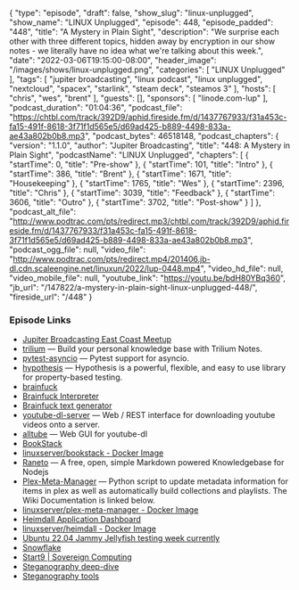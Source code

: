 {
  "type": "episode",
  "draft": false,
  "show_slug": "linux-unplugged",
  "show_name": "LINUX Unplugged",
  "episode": 448,
  "episode_padded": "448",
  "title": "A Mystery in Plain Sight",
  "description": "We surprise each other with three different topics, hidden away by encryption in our show notes - we literally have no idea what we're talking about this week.",
  "date": "2022-03-06T19:15:00-08:00",
  "header_image": "/images/shows/linux-unplugged.png",
  "categories": [
    "LINUX Unplugged"
  ],
  "tags": [
    "jupiter broadcasting",
    "linux podcast",
    "linux unplugged",
    "nextcloud",
    "spacex",
    "starlink",
    "steam deck",
    "steamos 3"
  ],
  "hosts": [
    "chris",
    "wes",
    "brent"
  ],
  "guests": [],
  "sponsors": [
    "linode.com-lup"
  ],
  "podcast_duration": "01:04:36",
  "podcast_file": "https://chtbl.com/track/392D9/aphid.fireside.fm/d/1437767933/f31a453c-fa15-491f-8618-3f71f1d565e5/d69ad425-b889-4498-833a-ae43a802b0b8.mp3",
  "podcast_bytes": 46518148,
  "podcast_chapters": {
    "version": "1.1.0",
    "author": "Jupiter Broadcasting",
    "title": "448: A Mystery in Plain Sight",
    "podcastName": "LINUX Unplugged",
    "chapters": [
      {
        "startTime": 0,
        "title": "Pre-show"
      },
      {
        "startTime": 101,
        "title": "Intro"
      },
      {
        "startTime": 386,
        "title": "Brent"
      },
      {
        "startTime": 1671,
        "title": "Housekeeping"
      },
      {
        "startTime": 1765,
        "title": "Wes"
      },
      {
        "startTime": 2396,
        "title": "Chris"
      },
      {
        "startTime": 3039,
        "title": "Feedback"
      },
      {
        "startTime": 3606,
        "title": "Outro"
      },
      {
        "startTime": 3702,
        "title": "Post-show"
      }
    ]
  },
  "podcast_alt_file": "http://www.podtrac.com/pts/redirect.mp3/chtbl.com/track/392D9/aphid.fireside.fm/d/1437767933/f31a453c-fa15-491f-8618-3f71f1d565e5/d69ad425-b889-4498-833a-ae43a802b0b8.mp3",
  "podcast_ogg_file": null,
  "video_file": "http://www.podtrac.com/pts/redirect.mp4/201406.jb-dl.cdn.scaleengine.net/linuxun/2022/lup-0448.mp4",
  "video_hd_file": null,
  "video_mobile_file": null,
  "youtube_link": "https://youtu.be/bdH80YBq360",
  "jb_url": "/147822/a-mystery-in-plain-sight-linux-unplugged-448/",
  "fireside_url": "/448"
}


### Episode Links

  * [Jupiter Broadcasting East Coast Meetup](https://www.meetup.com/jupiterbroadcasting/events/284291401/ "Jupiter Broadcasting East Coast Meetup")
  * [trilium](https://github.com/zadam/trilium "trilium") — Build your personal knowledge base with Trilium Notes.
  * [pytest-asyncio](https://github.com/pytest-dev/pytest-asyncio "pytest-asyncio") — Pytest support for asyncio.
  * [hypothesis](https://github.com/HypothesisWorks/hypothesis "hypothesis") — Hypothesis is a powerful, flexible, and easy to use library for property-based testing.
  * [brainfuck](https://esolangs.org/wiki/Brainfuck "brainfuck")
  * [Brainfuck Interpreter](https://copy.sh/brainfuck/ "Brainfuck Interpreter")
  * [Brainfuck text generator](https://copy.sh/brainfuck/text.html "Brainfuck text generator")
  * [youtube-dl-server](https://github.com/manbearwiz/youtube-dl-server "youtube-dl-server") — Web / REST interface for downloading youtube videos onto a server.
  * [alltube](https://github.com/Rudloff/alltube "alltube") — Web GUI for youtube-dl
  * [BookStack](https://www.bookstackapp.com/ "BookStack")
  * [linuxserver/bookstack - Docker Image](https://hub.docker.com/r/linuxserver/bookstack "linuxserver/bookstack - Docker Image")
  * [Raneto](http://raneto.com/ "Raneto") — A free, open, simple Markdown powered Knowledgebase for Nodejs
  * [Plex-Meta-Manager](https://github.com/meisnate12/Plex-Meta-Manager "Plex-Meta-Manager") — Python script to update metadata information for items in plex as well as automatically build collections and playlists. The Wiki Documentation is linked below.
  * [linuxserver/plex-meta-manager - Docker Image](https://hub.docker.com/r/linuxserver/plex-meta-manager "linuxserver/plex-meta-manager - Docker Image")
  * [Heimdall Application Dashboard](https://heimdall.site/ "Heimdall Application Dashboard")
  * [linuxserver/heimdall - Docker Image](https://hub.docker.com/r/linuxserver/heimdall "linuxserver/heimdall - Docker Image")
  * [Ubuntu 22.04 Jammy Jellyfish testing week currently](https://discourse.ubuntu.com/t/ubuntu-testing-week-march-3rd-10th/26999 "Ubuntu 22.04 Jammy Jellyfish testing week currently")
  * [Snowflake](https://snowflake.torproject.org/ "Snowflake")
  * [Start9 | Sovereign Computing](https://start9.com/latest/ "Start9 | Sovereign Computing")
  * [Steganography deep-dive](https://en.wikipedia.org/wiki/Steganography "Steganography deep-dive")
  * [Steganography tools](https://en.wikipedia.org/wiki/Steganography_tools "Steganography tools")


